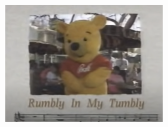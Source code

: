!["Winnie the Pooh holds his tummy against a paper background with sheet music titled 'Rumbly In My Tumbly'"](/assets/images/bios24/joren.png "time for something sweet")